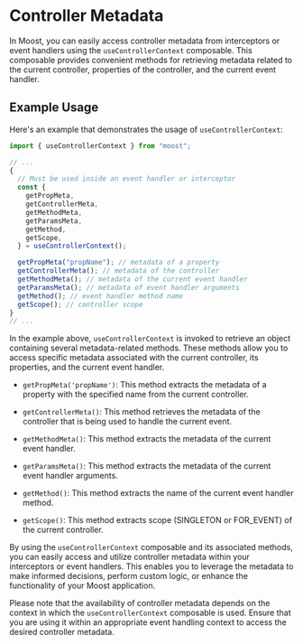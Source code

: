 # Controller Metadata

In Moost, you can easily access controller metadata from interceptors or event
handlers using the `useControllerContext` composable. This composable provides
convenient methods for retrieving metadata related to the current controller,
properties of the controller, and the current event handler.

## Example Usage

Here's an example that demonstrates the usage of `useControllerContext`:

```ts
import { useControllerContext } from "moost";

// ...
{
  // Must be used inside an event handler or interceptor
  const {
    getPropMeta,
    getControllerMeta,
    getMethodMeta,
    getParamsMeta,
    getMethod,
    getScope,
  } = useControllerContext();

  getPropMeta("propName"); // metadata of a property
  getControllerMeta(); // metadata of the controller
  getMethodMeta(); // metadata of the current event handler
  getParamsMeta(); // metadata of event handler arguments
  getMethod(); // event handler method name
  getScope(); // controller scope
}
// ...
```

In the example above, `useControllerContext` is invoked to retrieve an object
containing several metadata-related methods. These methods allow you to access
specific metadata associated with the current controller, its properties, and
the current event handler.

- `getPropMeta('propName')`: This method extracts the metadata of a property
  with the specified name from the current controller.

- `getControllerMeta()`: This method retrieves the metadata of the controller
  that is being used to handle the current event.

- `getMethodMeta()`: This method extracts the metadata of the current event
  handler.

- `getParamsMeta()`: This method extracts the metadata of the current event
  handler arguments.

- `getMethod()`: This method extracts the name of the current event
  handler method.

- `getScope()`: This method extracts scope (SINGLETON or FOR_EVENT) of the current controller.

By using the `useControllerContext` composable and its associated methods, you
can easily access and utilize controller metadata within your interceptors or
event handlers. This enables you to leverage the metadata to make informed
decisions, perform custom logic, or enhance the functionality of your Moost
application.

Please note that the availability of controller metadata depends on the context
in which the `useControllerContext` composable is used. Ensure that you are
using it within an appropriate event handling context to access the desired
controller metadata.
